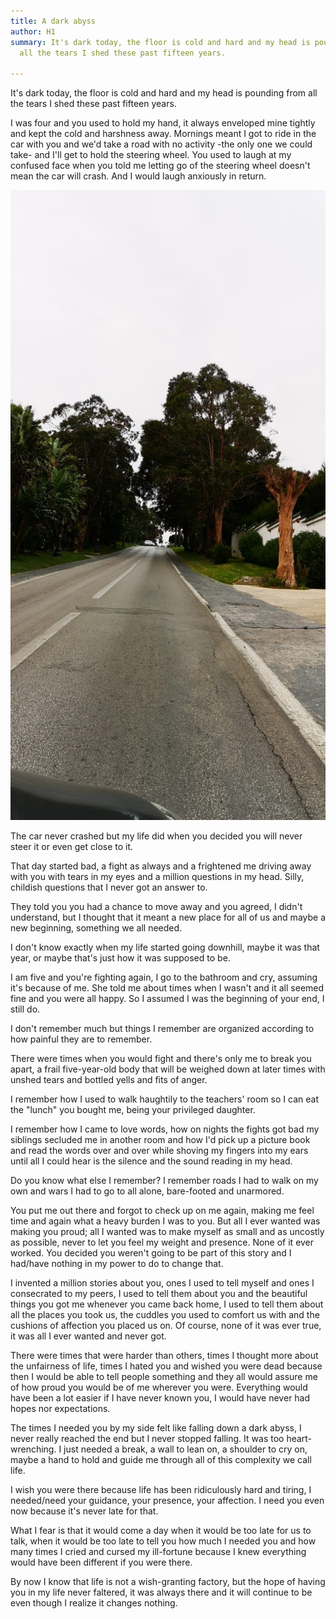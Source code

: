 ```yaml
---
title: A dark abyss
author: H1
summary: It's dark today, the floor is cold and hard and my head is pounding from
  all the tears I shed these past fifteen years.

---
```

It's dark today, the floor is cold and hard and my head is pounding from all the tears I shed these past fifteen years.

I was four and you used to hold my hand, it always enveloped mine tightly and kept the cold and harshness away. Mornings meant I got to ride in the car with you and we'd take a road with no activity -the only one we could take- and I'll get to hold the steering wheel. You used to laugh at my confused face when you told me letting go of the steering wheel doesn't mean the car will crash. And I would laugh anxiously in return.

![](/uploads/IMG-20191114-WA0041.jpg)

The car never crashed but my life did when you decided you will never steer it or even get close to it.

That day started bad, a fight as always and a frightened me driving away with you with tears in my eyes and a million questions in my head. Silly, childish questions that I never got an answer to.

They told you you had a chance to move away and you agreed, I didn't understand, but I thought that it meant a new place for all of us and maybe a new beginning, something we all needed.

I don't know exactly when my life started going downhill, maybe it was that year, or maybe that's just how it was supposed to be.

I am five and you're fighting again, I go to the bathroom and cry, assuming it's because of me. She told me about times when I wasn't and it all seemed fine and you were all happy. So I assumed I was the beginning of your end, I still do.

I don't remember much but things I remember are organized according to how painful they are to remember.

There were times when you would fight and there's only me to break you apart, a frail five-year-old body that will be weighed down at later times with unshed tears and bottled yells and fits of anger.

I remember how I used to walk haughtily to the teachers' room so I can eat the "lunch" you bought me, being your privileged daughter.

I remember how I came to love words, how on nights the fights got bad my siblings secluded me in another room and how I'd pick up a picture book and read the words over and over while shoving my fingers into my ears until all I could hear is the silence and the sound reading in my head.

Do you know what else I remember? I remember roads I had to walk on my own and wars I had to go to all alone, bare-footed and unarmored.

You put me out there and forgot to check up on me again, making me feel time and again what a heavy burden I was to you. But all I ever wanted was making you proud; all I wanted was to make myself as small and as uncostly as possible, never to let you feel my weight and presence. None of it ever worked. You decided you weren't going to be part of this story and I had/have nothing in my power to do to change that.

I invented a million stories about you, ones I used to tell myself and ones I consecrated to my peers, I used to tell them about you and the beautiful things you got me whenever you came back home, I used to tell them about all the places you took us, the cuddles you used to comfort us with and the cushions of affection you placed us on. Of course, none of it was ever true, it was all I ever wanted and never got.

There were times that were harder than others, times I thought more about the unfairness of life, times I hated you and wished you were dead because then I would be able to tell people something and they all would assure me of how proud you would be of me wherever you were. Everything would have been a lot easier if I have never known you, I would have never had hopes nor expectations.

The times I needed you by my side felt like falling down a dark abyss, I never really reached the end but I never stopped falling. It was too heart-wrenching. I just needed a break, a wall to lean on, a shoulder to cry on, maybe a hand to hold and guide me through all of this complexity we call life.

I wish you were there because life has been ridiculously hard and tiring, I needed/need your guidance, your presence, your affection. I need you even now because it's never late for that.

What I fear is that it would come a day when it would be too late for us to talk, when it would be too late to tell you how much I needed you and how many times I cried and cursed my ill-fortune because I knew everything would have been different if you were there.

By now I know that life is not a wish-granting factory, but the hope of having you in my life never faltered, it was always there and it will continue to be even though I realize it changes nothing.
